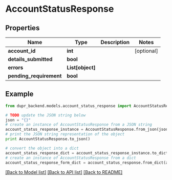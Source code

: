 # AccountStatusResponse


## Properties
Name | Type | Description | Notes
------------ | ------------- | ------------- | -------------
**account_id** | **int** |  | [optional] 
**details_submitted** | **bool** |  | 
**errors** | **List[object]** |  | 
**pending_requirement** | **bool** |  | 

## Example

```python
from dupr_backend.models.account_status_response import AccountStatusResponse

# TODO update the JSON string below
json = "{}"
# create an instance of AccountStatusResponse from a JSON string
account_status_response_instance = AccountStatusResponse.from_json(json)
# print the JSON string representation of the object
print AccountStatusResponse.to_json()

# convert the object into a dict
account_status_response_dict = account_status_response_instance.to_dict()
# create an instance of AccountStatusResponse from a dict
account_status_response_form_dict = account_status_response.from_dict(account_status_response_dict)
```
[[Back to Model list]](../README.md#documentation-for-models) [[Back to API list]](../README.md#documentation-for-api-endpoints) [[Back to README]](../README.md)


